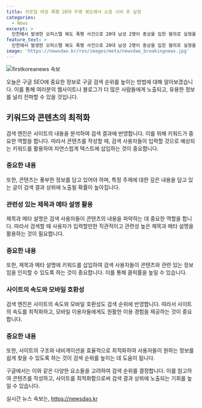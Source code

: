 ```yaml
---
title: 이웃집 여성 폭행 20대 두명 복도에서 소음 시비 후 실형
categories:
  - News
excerpt: >
  인천에서 발생한 오피스텔 복도 폭행 사건으로 20대 남성 2명이 중상을 입힌 혐의로 실형을 선고받았다. 이들은 이웃집 여성을 폭행한 혐의를 받았으며, 피해자는 뇌출혈로 6주간의 치료를 받았다. 법원은 피고인들이 피해자와 합의하지 못했고, 과거 처벌받은 전력이 없다는 점 등을 감안하여 양형 결정했다.
feature_text: >
  인천에서 발생한 오피스텔 복도 폭행 사건으로 20대 남성 2명이 중상을 입힌 혐의로 실형을 선고받았다. 이들은 이웃집 여성을 폭행한 혐의를 받았으며, 피해자는 뇌출혈로 6주간의 치료를 받았다. 법원은 피고인들이 피해자와 합의하지 못했고, 과거 처벌받은 전력이 없다는 점 등을 감안하여 양형 결정했다.
image: 'https://newsdao.kr/res/images/meta/newsdao_breakingnews.jpg'
---
```


<p><img src="https://newsdao.kr/res/images/meta/newsdao_breakingnews.jpg" alt="firstkoreanews 속보" /></p>

<p>오늘은 구글 SEO에 중요한 정보로 구글 검색 순위를 높이는 방법에 대해 알아보겠습니다. 이를 통해 여러분의 웹사이트나 블로그가 더 많은 사람들에게 노출되고, 유용한 정보를 널리 전파할 수 있을 것입니다.</p>

<h2 data-ke-size="size26">키워드와 콘텐츠의 최적화</h2>

<p data-ke-size="size16">검색 엔진은 사이트의 내용을 분석하여 검색 결과에 반영합니다. 이를 위해 키워드가 중요한 역할을 합니다. 따라서 콘텐츠를 작성할 때, 검색 사용자들이 입력할 것으로 예상되는 키워드를 활용하여 자연스럽게 텍스트에 삽입하는 것이 중요합니다.</p>

<h3>중요한 내용</h3>

<p data-ke-size="size16">또한, 콘텐츠는 풍부한 정보를 담고 있어야 하며, 특정 주제에 대한 깊은 내용을 담고 있는 글이 검색 결과 상위에 노출될 확률이 높아집니다.</p>

<h3>관련성 있는 제목과 메타 설명 활용</h3>

<p data-ke-size="size16">제목과 메타 설명은 검색 사용자들이 콘텐츠의 내용을 파악하는 데 중요한 역할을 합니다. 따라서 검색할 때 사용자가 입력할만한 직관적이고 관련성 높은 제목과 메타 설명을 활용하는 것이 필요합니다.</p>

<h3>중요한 내용</h3>

<p data-ke-size="size16">또한, 제목과 메타 설명에 키워드를 삽입하여 검색 사용자들이 콘텐츠와 관련 있는 정보임을 인지할 수 있도록 하는 것이 중요합니다. 이를 통해 클릭률을 높일 수 있습니다.</p>

<h3>사이트의 속도와 모바일 호환성</h3>

<p data-ke-size="size16">검색 엔진은 사이트의 속도와 모바일 호환성도 검색 순위에 반영합니다. 따라서 사이트의 속도를 최적화하고, 모바일 이용자들에게도 원활한 이용 경험을 제공하는 것이 중요합니다.</p>

<h3>중요한 내용</h3>

<p data-ke-size="size16">또한, 사이트의 구조와 내비게이션을 효율적으로 최적화하여 사용자들이 원하는 정보를 쉽게 찾을 수 있도록 하는 것이 검색 순위를 높이는 데 도움이 됩니다.</p>

<p>구글에서는 이와 같은 다양한 요소들을 고려하여 검색 순위를 결정합니다. 이를 참고하여 콘텐츠를 작성하고, 사이트를 최적화함으로써 검색 결과 상위에 노출되는 기회를 높일 수 있습니다.</p>
실시간 뉴스 속보는, <a href="https://newsdao.kr" rel="dofollow">https://newsdao.kr</a>


